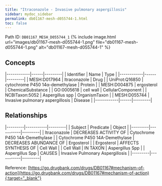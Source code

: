 ```yaml
---
title: "Itraconazole - Invasive pulmonary aspergillosis"
sidebar: mydoc_sidebar
permalink: db01167-mesh-d055744-1.html
toc: false 
---
```



Path ID: `DB01167_MESH_D055744_1`
{% include image.html url="images/db01167-mesh-d055744-1.png" file="db01167-mesh-d055744-1.png" alt="db01167-mesh-d055744-1" %}

## Concepts

|------------|------|---------|
| Identifier | Name | Type    |
|------------|------|---------|
| MESH:D017964 | Itraconazole | Drug |
| UniProt:Q16850 | cytochrome P450 14α-demethylase | Protein |
| MESH:D004875 | ergosterol | ChemicalSubstance |
| GO:0005618 | cell wall | CellularComponent |
| NCBITaxon:5052 | Aspergillus spp | OrganismTaxon |
| MESH:D055744 | Invasive pulmonary aspergillosis | Disease |
|------------|------|---------|

## Relationships

|---------|-----------|---------|
| Subject | Predicate | Object  |
|---------|-----------|---------|
| Itraconazole | DECREASES ACTIVITY OF | Cytochrome P450 14Α-Demethylase |
| Cytochrome P450 14Α-Demethylase | DECREASES ABUNDANCE OF | Ergosterol |
| Ergosterol | AFFECTS SYNTHESIS OF | Cell Wall |
| Cell Wall | IN TAXON | Aspergillus Spp |
| Aspergillus Spp | CAUSES | Invasive Pulmonary Aspergillosis |
|---------|-----------|---------|

Reference: [https://go.drugbank.com/drugs/DB01167#mechanism-of-action](https://go.drugbank.com/drugs/DB01167#mechanism-of-action){:target="_blank"}